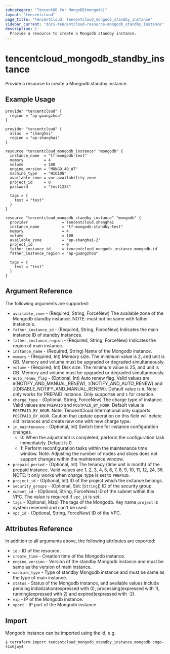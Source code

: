```yaml
---
subcategory: "TencentDB for MongoDB(mongodb)"
layout: "tencentcloud"
page_title: "TencentCloud: tencentcloud_mongodb_standby_instance"
sidebar_current: "docs-tencentcloud-resource-mongodb_standby_instance"
description: |-
  Provide a resource to create a Mongodb standby instance.
---
```


# tencentcloud_mongodb_standby_instance

Provide a resource to create a Mongodb standby instance.

## Example Usage

```hcl
provider "tencentcloud" {
  region = "ap-guangzhou"
}

provider "tencentcloud" {
  alias  = "shanghai"
  region = "ap-shanghai"
}

resource "tencentcloud_mongodb_instance" "mongodb" {
  instance_name  = "tf-mongodb-test"
  memory         = 4
  volume         = 100
  engine_version = "MONGO_40_WT"
  machine_type   = "HIO10G"
  available_zone = var.availability_zone
  project_id     = 0
  password       = "test1234"

  tags = {
    test = "test"
  }
}

resource "tencentcloud_mongodb_standby_instance" "mongodb" {
  provider               = tencentcloud.shanghai
  instance_name          = "tf-mongodb-standby-test"
  memory                 = 4
  volume                 = 100
  available_zone         = "ap-shanghai-2"
  project_id             = 0
  father_instance_id     = tencentcloud_mongodb_instance.mongodb.id
  father_instance_region = "ap-guangzhou"

  tags = {
    test = "test"
  }
}
```

## Argument Reference

The following arguments are supported:

* `available_zone` - (Required, String, ForceNew) The available zone of the Mongodb standby instance. NOTE: must not be same with father instance's.
* `father_instance_id` - (Required, String, ForceNew) Indicates the main instance ID of standby instances.
* `father_instance_region` - (Required, String, ForceNew) Indicates the region of main instance.
* `instance_name` - (Required, String) Name of the Mongodb instance.
* `memory` - (Required, Int) Memory size. The minimum value is 2, and unit is GB. Memory and volume must be upgraded or degraded simultaneously.
* `volume` - (Required, Int) Disk size. The minimum value is 25, and unit is GB. Memory and volume must be upgraded or degraded simultaneously.
* `auto_renew_flag` - (Optional, Int) Auto renew flag. Valid values are `0`(NOTIFY_AND_MANUAL_RENEW), `1`(NOTIFY_AND_AUTO_RENEW) and `2`(DISABLE_NOTIFY_AND_MANUAL_RENEW). Default value is `0`. Note: only works for PREPAID instance. Only supports`0` and `1` for creation.
* `charge_type` - (Optional, String, ForceNew) The charge type of instance. Valid values are `PREPAID` and `POSTPAID_BY_HOUR`. Default value is `POSTPAID_BY_HOUR`. Note: TencentCloud International only supports `POSTPAID_BY_HOUR`. Caution that update operation on this field will delete old instances and create new one with new charge type.
* `in_maintenance` - (Optional, Int) Switch time for instance configuration changes.
	- 0: When the adjustment is completed, perform the configuration task immediately. Default is 0.
	- 1: Perform reconfiguration tasks within the maintenance time window.
Note: Adjusting the number of nodes and slices does not support changes within the maintenance window.
* `prepaid_period` - (Optional, Int) The tenancy (time unit is month) of the prepaid instance. Valid values are 1, 2, 3, 4, 5, 6, 7, 8, 9, 10, 11, 12, 24, 36. NOTE: it only works when charge_type is set to `PREPAID`.
* `project_id` - (Optional, Int) ID of the project which the instance belongs.
* `security_groups` - (Optional, Set: [`String`]) ID of the security group.
* `subnet_id` - (Optional, String, ForceNew) ID of the subnet within this VPC. The value is required if `vpc_id` is set.
* `tags` - (Optional, Map) The tags of the Mongodb. Key name `project` is system reserved and can't be used.
* `vpc_id` - (Optional, String, ForceNew) ID of the VPC.

## Attributes Reference

In addition to all arguments above, the following attributes are exported:

* `id` - ID of the resource.
* `create_time` - Creation time of the Mongodb instance.
* `engine_version` - Version of the standby Mongodb instance and must be same as the version of main instance.
* `machine_type` - Type of standby Mongodb instance and must be same as the type of main instance.
* `status` - Status of the Mongodb instance, and available values include pending initialization(expressed with 0),  processing(expressed with 1), running(expressed with 2) and expired(expressed with -2).
* `vip` - IP of the Mongodb instance.
* `vport` - IP port of the Mongodb instance.


## Import

Mongodb instance can be imported using the id, e.g.

```
$ terraform import tencentcloud_mongodb_standby_instance.mongodb cmgo-41s6jwy4
```

